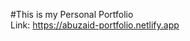 #This is my Personal Portfolio
<br/>
<span>Link: </span> <a href='https://abuzaid-portfolio.netlify.app' target='_blank'>https://abuzaid-portfolio.netlify.app</a>